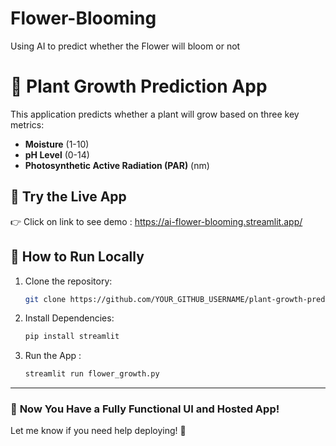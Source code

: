 # Flower-Blooming
Using AI to predict whether the Flower will bloom or not

# 🌱 Plant Growth Prediction App

This application predicts whether a plant will grow based on three key metrics:
- **Moisture** (1-10)
- **pH Level** (0-14)
- **Photosynthetic Active Radiation (PAR)** (nm)

## 🔗 Try the Live App
👉 Click on link to see demo : https://ai-flower-blooming.streamlit.app/

## 🚀 How to Run Locally
1. Clone the repository:
   ```bash
   git clone https://github.com/YOUR_GITHUB_USERNAME/plant-growth-prediction.git

2. Install Dependencies:
   ```bash
   pip install streamlit

3. Run the App :
   ```bash
   streamlit run flower_growth.py

---

### 🎉 **Now You Have a Fully Functional UI and Hosted App!**
Let me know if you need help deploying! 🚀
